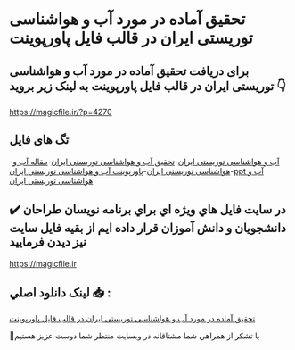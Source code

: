 #  تحقیق آماده در مورد آب و هواشناسی توریستی ایران در قالب فایل پاورپوینت

## برای دریافت  تحقیق آماده در مورد آب و هواشناسی توریستی ایران در قالب فایل پاورپوینت به لینک زیر بروید 👇

https://magicfile.ir/?p=4270

## تگ های فایل

-[آب و هواشناسی توریستی ایران](https://magicfile.ir/product/%d8%aa%d8%ad%d9%82%db%8c%d9%82-%d8%a2%d8%a8-%d9%88-%d9%87%d9%88%d8%a7%d8%b4%d9%86%d8%a7%d8%b3%db%8c-%d8%aa%d9%88%d8%b1%db%8c%d8%b3%d8%aa%db%8c-%d8%a7%db%8c%d8%b1%d8%a7%d9%86-%d9%be%d8%a7%d9%88%d8%b1%d9%be%d9%88%db%8c%d9%86%d8%aa/)-[تحقیق آب و هواشناسی توریستی ایران](https://magicfile.ir/product/%d8%aa%d8%ad%d9%82%db%8c%d9%82-%d8%a2%d8%a8-%d9%88-%d9%87%d9%88%d8%a7%d8%b4%d9%86%d8%a7%d8%b3%db%8c-%d8%aa%d9%88%d8%b1%db%8c%d8%b3%d8%aa%db%8c-%d8%a7%db%8c%d8%b1%d8%a7%d9%86-%d9%be%d8%a7%d9%88%d8%b1%d9%be%d9%88%db%8c%d9%86%d8%aa/)-[مقاله آب و هواشناسی توریستی ایران](https://magicfile.ir/product/%d8%aa%d8%ad%d9%82%db%8c%d9%82-%d8%a2%d8%a8-%d9%88-%d9%87%d9%88%d8%a7%d8%b4%d9%86%d8%a7%d8%b3%db%8c-%d8%aa%d9%88%d8%b1%db%8c%d8%b3%d8%aa%db%8c-%d8%a7%db%8c%d8%b1%d8%a7%d9%86-%d9%be%d8%a7%d9%88%d8%b1%d9%be%d9%88%db%8c%d9%86%d8%aa/)-[پاورپوینت آب و هواشناسی توریستی ایران](https://magicfile.ir/product/%d8%aa%d8%ad%d9%82%db%8c%d9%82-%d8%a2%d8%a8-%d9%88-%d9%87%d9%88%d8%a7%d8%b4%d9%86%d8%a7%d8%b3%db%8c-%d8%aa%d9%88%d8%b1%db%8c%d8%b3%d8%aa%db%8c-%d8%a7%db%8c%d8%b1%d8%a7%d9%86-%d9%be%d8%a7%d9%88%d8%b1%d9%be%d9%88%db%8c%d9%86%d8%aa/)-[ppt آب و هواشناسی توریستی ایران](https://magicfile.ir/product/%d8%aa%d8%ad%d9%82%db%8c%d9%82-%d8%a2%d8%a8-%d9%88-%d9%87%d9%88%d8%a7%d8%b4%d9%86%d8%a7%d8%b3%db%8c-%d8%aa%d9%88%d8%b1%db%8c%d8%b3%d8%aa%db%8c-%d8%a7%db%8c%d8%b1%d8%a7%d9%86-%d9%be%d8%a7%d9%88%d8%b1%d9%be%d9%88%db%8c%d9%86%d8%aa/)

## ✔️ در سايت فايل هاي ويژه اي براي برنامه نويسان طراحان دانشجويان و دانش آموزان قرار داده ايم از بقيه فايل سايت نيز ديدن فرماييد

https://magicfile.ir


## لينک دانلود اصلي 📥 :

[ تحقیق آماده در مورد آب و هواشناسی توریستی ایران در قالب فایل پاورپوینت](https://magicfile.ir/product/%d8%aa%d8%ad%d9%82%db%8c%d9%82-%d8%a2%d8%a8-%d9%88-%d9%87%d9%88%d8%a7%d8%b4%d9%86%d8%a7%d8%b3%db%8c-%d8%aa%d9%88%d8%b1%db%8c%d8%b3%d8%aa%db%8c-%d8%a7%db%8c%d8%b1%d8%a7%d9%86-%d9%be%d8%a7%d9%88%d8%b1%d9%be%d9%88%db%8c%d9%86%d8%aa/) 


🙏با تشکر از همراهي شما مشتاقانه در وبسایت منتظر شما دوست عزیز هستیم

